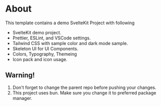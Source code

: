 # About

This template contains a demo SvelteKit Project with following</br>

- SvelteKit demo project.
- Prettier, ESLint, and VSCode settings.
- Tailwind CSS with sample color and dark mode sample.
- Skeleton UI for UI Components.
- Colors, Typography, Themeing
- Icon pack and icon usage.

## Warning!

1. Don't forget to change the parent repo before pushing your changes.
2. This project uses bun. Make sure you change it to preferred package manager.
